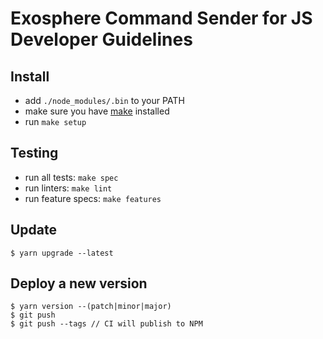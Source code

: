 # Exosphere Command Sender for JS Developer Guidelines

## Install

- add `./node_modules/.bin` to your PATH
- make sure you have [make](https://www.gnu.org/software/make) installed
- run `make setup`

## Testing

- run all tests: `make spec`
- run linters: `make lint`
- run feature specs: `make features`

## Update

```
$ yarn upgrade --latest
```

## Deploy a new version

```
$ yarn version --(patch|minor|major)
$ git push
$ git push --tags // CI will publish to NPM
```
